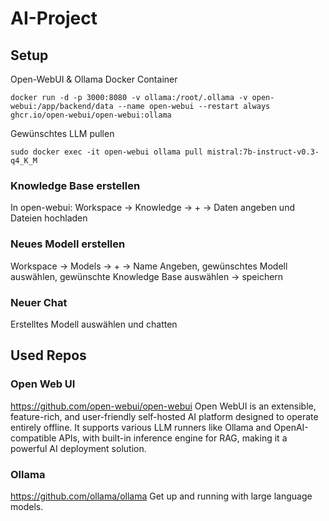 # AI-Project
## Setup
Open-WebUI & Ollama Docker Container

```
docker run -d -p 3000:8080 -v ollama:/root/.ollama -v open-webui:/app/backend/data --name open-webui --restart always ghcr.io/open-webui/open-webui:ollama
```
Gewünschtes LLM pullen
```
sudo docker exec -it open-webui ollama pull mistral:7b-instruct-v0.3-q4_K_M
```
### Knowledge Base erstellen
In open-webui:
Workspace -> Knowledge -> + -> Daten angeben und Dateien hochladen
### Neues Modell erstellen
Workspace -> Models -> + -> Name Angeben, gewünschtes Modell auswählen, gewünschte Knowledge Base auswählen -> speichern
### Neuer Chat
Erstelltes Modell auswählen und chatten

## Used Repos
### Open Web UI
https://github.com/open-webui/open-webui
Open WebUI is an extensible, feature-rich, and user-friendly self-hosted AI platform designed to operate entirely offline. It supports various LLM runners like Ollama and OpenAI-compatible APIs, with built-in inference engine for RAG, making it a powerful AI deployment solution.

### Ollama
https://github.com/ollama/ollama
Get up and running with large language models.
